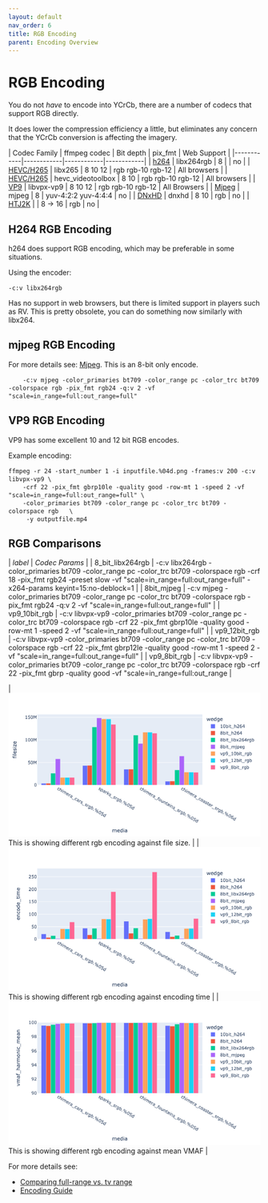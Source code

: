```yaml
---
layout: default
nav_order: 6
title: RGB Encoding
parent: Encoding Overview
---
```


# RGB Encoding <a name="rgbencode"></a>
You do not *have* to encode into YCrCb, there are a number of codecs that support RGB directly.

It does lower the compression efficiency a little, but eliminates any concern that the YCrCb conversion is affecting the imagery.

| Codec Family | ffmpeg codec | Bit depth |  pix_fmt | Web Support | 
|------------|------------|------------|------------|
| [h264](Encodeh264.html) | libx264rgb | 8 |  | no | 
| [HEVC/H265](EncodeHevc.html) | libx265 | 8 10 12 | rgb rgb-10 rgb-12 | All browsers | 
| [HEVC/H265](EncodeHevc.html) | hevc_videotoolbox | 8 10 | rgb rgb-10 rgb-12 | All browsers | 
| [VP9](EncodeVP9.html) | libvpx-vp9 | 8 10 12 | rgb rgb-10 rgb-12 | All Browsers | 
| [Mjpeg](EncodeMJPEG.html) | mjpeg | 8 | yuv-4:2:2 yuv-4:4:4 | no | 
| [DNxHD](EncodeDNXHD.html) | dnxhd | 8 10 | rgb | no | 
| [HTJ2K](EncodeHTJ2K.html) |  | 8 -> 16 | rgb | no | 


## H264 RGB Encoding

h264 does support RGB encoding, which may be preferable in some situations.

Using the encoder:
```
-c:v libx264rgb
```

Has no support in web browsers, but there is limited support in players such as RV. This is pretty obsolete, you can do something now similarly with libx264.

## mjpeg RGB Encoding

For more details see: [Mjpeg](EncodeMJPEG.html). This is an 8-bit only encode.

```
	-c:v mjpeg -color_primaries bt709 -color_range pc -color_trc bt709 -colorspace rgb -pix_fmt rgb24 -q:v 2 -vf "scale=in_range=full:out_range=full"
```

## VP9 RGB Encoding

VP9 has some excellent 10 and 12 bit RGB encodes.

Example encoding:

<!---
name: test_vp9
sources: 
- sourceimages/chip-chart-1080-16bit-noicc.png.yml
comparisontest:
   - testtype: idiff
   - testtype: assertresults
     tests:
     - assert: less
       value: max_error
       less: 0.00195
-->
```
ffmpeg -r 24 -start_number 1 -i inputfile.%04d.png -frames:v 200 -c:v libvpx-vp9 \
    -crf 22 -pix_fmt gbrp10le -quality good -row-mt 1 -speed 2 -vf "scale=in_range=full:out_range=full" \
    -color_primaries bt709 -color_range pc -color_trc bt709 -colorspace rgb   \
     -y outputfile.mp4
```


## RGB Comparisons


| *label* | *Codec Params* |
| 8_bit_libx264rgb | -c:v libx264rgb -color_primaries bt709 -color_range pc -color_trc bt709 -colorspace rgb -crf 18 -pix_fmt rgb24 -preset slow -vf "scale=in_range=full:out_range=full" -x264-params keyint=15:no-deblock=1 |
| 8bit_mjpeg | -c:v mjpeg -color_primaries bt709 -color_range pc -color_trc bt709 -colorspace rgb -pix_fmt rgb24 -q:v 2 -vf "scale=in_range=full:out_range=full" |
| vp9_10bit_rgb | -c:v libvpx-vp9 -color_primaries bt709 -color_range pc -color_trc bt709 -colorspace rgb -crf 22 -pix_fmt gbrp10le -quality good -row-mt 1 -speed 2 -vf "scale=in_range=full:out_range=full" |
| vp9_12bit_rgb | -c:v libvpx-vp9 -color_primaries bt709 -color_range pc -color_trc bt709 -colorspace rgb -crf 22 -pix_fmt gbrp12le -quality good -row-mt 1 -speed 2 -vf "scale=in_range=full:out_range=full" |
| vp9_8bit_rgb | -c:v libvpx-vp9 -color_primaries bt709 -color_range pc -color_trc bt709 -colorspace rgb -crf 22 -pix_fmt gbrp -quality good -vf "scale=in_range=full:out_range |

| ![](enctests/reference-results/rgb-tests-filesize.png) This is showing different rgb encoding against file size. |
| ![](enctests/reference-results/rgb-tests-encode_time.png) This is showing different rgb encoding against encoding time |
| ![](enctests/reference-results/rgb-tests-vmaf_harmonic_mean.png) This is showing different rgb encoding against mean VMAF |



For more details see:
   * [Comparing full-range vs. tv range](https://academysoftwarefoundation.github.io/EncodingGuidelines/tests/greyramp-fulltv/compare.html)
   * [Encoding Guide](Encoding.html#range)
